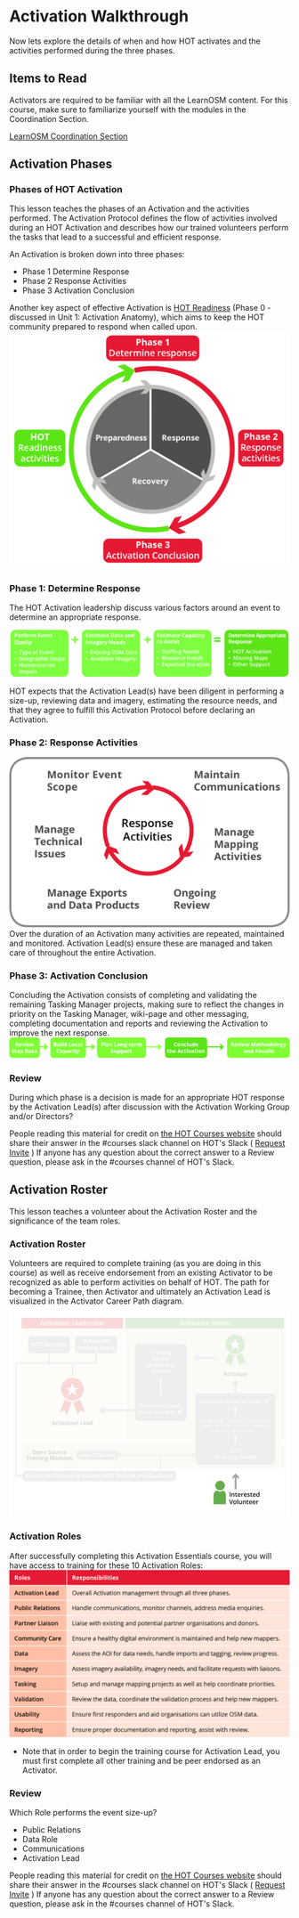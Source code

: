 # Activation Walkthrough

Now lets explore the details of when and how HOT activates and the activities performed during the three phases.

## Items to Read

Activators are required to be familiar with all the LearnOSM content. For this course, make sure to familiarize yourself with the modules in the Coordination Section.

[LearnOSM Coordination Section](http://courses.hotosm.org/mod/url/view.php?id=40)

## Activation Phases

### Phases of HOT Activation

This lesson teaches the phases of an Activation and the activities performed. The Activation Protocol defines the flow of activities involved during an HOT Activation and describes how our trained volunteers perform the tasks that lead to a successful and efficient response.

An Activation is broken down into three phases:

* Phase 1 Determine Response
* Phase 2 Response Activities
* Phase 3 Activation Conclusion

Another key aspect of effective Activation is [HOT Readiness](http://courses.hotosm.org/mod/lesson/view.php?id=33) \(Phase 0 - discussed in Unit 1: Activation Anatomy\), which aims to keep the HOT community prepared to respond when called upon. ![Activation Phases](../.gitbook/assets/activationphases.jpg)

### Phase 1: Determine Response

The HOT Activation leadership discuss various factors around an event to determine an appropriate response.

![Factors to Determine Response](../.gitbook/assets/determineresponse.jpg)

HOT expects that the Activation Lead\(s\) have been diligent in performing a size-up, reviewing data and imagery, estimating the resource needs, and that they agree to fulfill this Activation Protocol before declaring an Activation.

### Phase 2: Response Activities

![Response Activities](../.gitbook/assets/response-activities.jpg) Over the duration of an Activation many activities are repeated, maintained and monitored. Activation Lead\(s\) ensure these are managed and taken care of throughout the entire Activation.

### Phase 3: Activation Conclusion

Concluding the Activation consists of completing and validating the remaining Tasking Manager projects, making sure to reflect the changes in priority on the Tasking Manager, wiki-page and other messaging, completing documentation and reports and reviewing the Activation to improve the next response. ![Activation Conclusion](../.gitbook/assets/activationconclusion.jpg)

### Review

During which phase is a decision is made for an appropriate HOT response by the Activation Lead\(s\) after discussion with the Activation Working Group and/or Directors?

People reading this material for credit on [the HOT Courses website](http://courses.hotosm.org/) should share their answer in the \#courses slack channel on HOT's Slack \( [Request Invite](http://slack.hotosm.org) \) If anyone has any question about the correct answer to a Review question, please ask in the \#courses channel of HOT's Slack.

## Activation Roster

This lesson teaches a volunteer about the Activation Roster and the significance of the team roles.

### Activation Roster

Volunteers are required to complete training \(as you are doing in this course\) as well as receive endorsement from an existing Activator to be recognized as able to perform activities on behalf of HOT. The path for becoming a Trainee, then Activator and ultimately an Activation Lead is visualized in the Activator Career Path diagram. ![Activator Career Path](../.gitbook/assets/activatorcareerpath_animated.gif)

### Activation Roles

After successfully completing this Activation Essentials course, you will have access to training for these 10 Activation Roles: ![Activaion Roles](../.gitbook/assets/activationroles.jpg)

* Note that in order to begin the training course for Activation Lead, you must first complete all other training and be peer endorsed as an Activator.

### Review

Which Role performs the event size-up?

* Public Relations
* Data Role
* Communications
* Activation Lead

People reading this material for credit on [the HOT Courses website](http://courses.hotosm.org/) should share their answer in the \#courses slack channel on HOT's Slack \( [Request Invite](http://slack.hotosm.org) \) If anyone has any question about the correct answer to a Review question, please ask in the \#courses channel of HOT's Slack.

